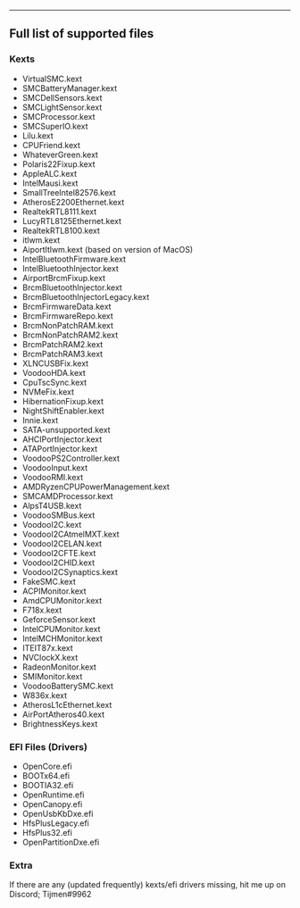 ***

## Full list of supported files

### Kexts
- VirtualSMC.kext
- SMCBatteryManager.kext
- SMCDellSensors.kext
- SMCLightSensor.kext
- SMCProcessor.kext
- SMCSuperIO.kext
- Lilu.kext
- CPUFriend.kext
- WhateverGreen.kext
- Polaris22Fixup.kext
- AppleALC.kext
- IntelMausi.kext
- SmallTreeIntel82576.kext
- AtherosE2200Ethernet.kext
- RealtekRTL8111.kext
- LucyRTL8125Ethernet.kext
- RealtekRTL8100.kext
- itlwm.kext
- AiportItlwm.kext (based on version of MacOS)
- IntelBluetoothFirmware.kext
- IntelBluetoothInjector.kext
- AirportBrcmFixup.kext
- BrcmBluetoothInjector.kext
- BrcmBluetoothInjectorLegacy.kext
- BrcmFirmwareData.kext
- BrcmFirmwareRepo.kext
- BrcmNonPatchRAM.kext
- BrcmNonPatchRAM2.kext
- BrcmPatchRAM2.kext
- BrcmPatchRAM3.kext
- XLNCUSBFix.kext
- VoodooHDA.kext
- CpuTscSync.kext
- NVMeFix.kext
- HibernationFixup.kext
- NightShiftEnabler.kext
- Innie.kext
- SATA-unsupported.kext
- AHCIPortInjector.kext
- ATAPortInjector.kext
- VoodooPS2Controller.kext
- VoodooInput.kext
- VoodooRMI.kext
- AMDRyzenCPUPowerManagement.kext
- SMCAMDProcessor.kext
- AlpsT4USB.kext
- VoodooSMBus.kext
- VoodooI2C.kext
- VoodooI2CAtmelMXT.kext
- VoodooI2CELAN.kext
- VoodooI2CFTE.kext
- VoodooI2CHID.kext
- VoodooI2CSynaptics.kext
- FakeSMC.kext
- ACPIMonitor.kext
- AmdCPUMonitor.kext
- F718x.kext
- GeforceSensor.kext
- IntelCPUMonitor.kext
- IntelMCHMonitor.kext
- ITEIT87x.kext
- NVClockX.kext
- RadeonMonitor.kext
- SMIMonitor.kext
- VoodooBatterySMC.kext
- W836x.kext
- AtherosL1cEthernet.kext
- AirPortAtheros40.kext
- BrightnessKeys.kext

### EFI Files (Drivers)
- OpenCore.efi
- BOOTx64.efi
- BOOTIA32.efi
- OpenRuntime.efi
- OpenCanopy.efi
- OpenUsbKbDxe.efi
- HfsPlusLegacy.efi
- HfsPlus32.efi
- OpenPartitionDxe.efi

### Extra
If there are any (updated frequently) kexts/efi drivers missing, hit me up on Discord; Tijmen#9962
